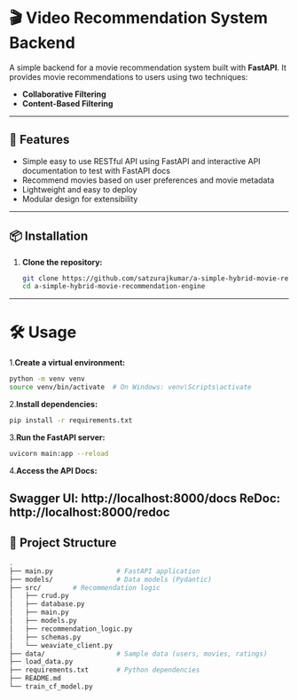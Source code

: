 # 🎬 Video Recommendation System Backend

A simple backend for a movie recommendation system built with **FastAPI**. It provides movie recommendations to users using two techniques:

- **Collaborative Filtering**
- **Content-Based Filtering**

---

## 🚀 Features

- Simple easy to use RESTful API using FastAPI and interactive API documentation to test with FastAPI docs 
- Recommend movies based on user preferences and movie metadata
- Lightweight and easy to deploy
- Modular design for extensibility

---

## 📦 Installation

1. **Clone the repository:**
   ```bash
   git clone https://github.com/satzurajkumar/a-simple-hybrid-movie-recommendation-engine.git
   cd a-simple-hybrid-movie-recommendation-engine


---
# 🛠️ Usage

1.**Create a virtual environment:**
   ```bash
   python -m venv venv
   source venv/bin/activate  # On Windows: venv\Scripts\activate
```
2.**Install dependencies:**
   ```bash
   pip install -r requirements.txt
```
3.**Run the FastAPI server:**
   ```bash
   uvicorn main:app --reload
```
4.**Access the API Docs:**

Swagger UI: http://localhost:8000/docs
ReDoc: http://localhost:8000/redoc
---
## 📁 Project Structure
```bash
.
├── main.py                # FastAPI application
├── models/                # Data models (Pydantic)
├── src/        # Recommendation logic
│   ├── crud.py
│   ├── database.py
│   ├── main.py
│   ├── models.py
│   ├── recommendation_logic.py
│   ├── schemas.py
│   └── weaviate_client.py
├── data/                  # Sample data (users, movies, ratings)
├── load_data.py
├── requirements.txt       # Python dependencies
├── README.md
└── train_cf_model.py
```


